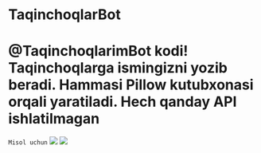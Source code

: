 # TaqinchoqlarBot

# @TaqinchoqlarimBot kodi! Taqinchoqlarga ismingizni yozib beradi. Hammasi Pillow kutubxonasi orqali yaratiladi. Hech qanday API ishlatilmagan

```Misol uchun```
![](photos/1.jpg)
![](photos/2.jpg)
